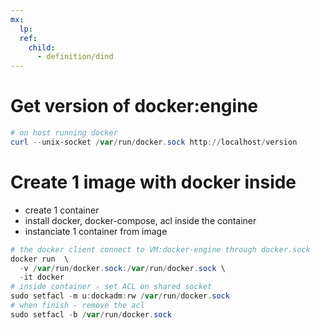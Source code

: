 ```yaml
---
mx:  
  lp:
  ref:
    child: 
      - definition/dind
---
```


# Get version of docker:engine
```powershell
# on host running docker
curl --unix-socket /var/run/docker.sock http://localhost/version
```
# Create 1 image with docker inside
- create 1 container
- install docker, docker-compose, acl inside the container
- instanciate 1 container from image
```powershell
# the docker client connect to VM:docker-engine through docker.sock
docker run  \
  -v /var/run/docker.sock:/var/run/docker.sock \
  -it docker
# inside container - set ACL on shared socket
sudo setfacl -m u:dockadm:rw /var/run/docker.sock  
# when finish - remove the acl
sudo setfacl -b /var/run/docker.sock  
```

